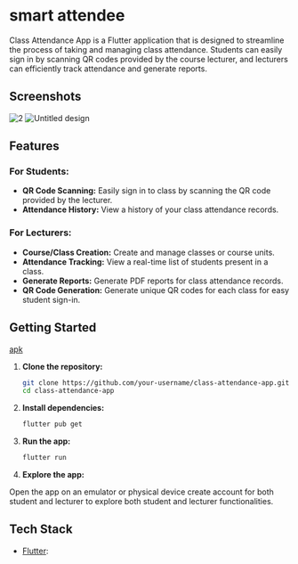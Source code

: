 # smart attendee

Class Attendance  App is a Flutter application that is designed to streamline the process of taking and managing class attendance. Students can easily sign in by scanning QR codes provided by the course lecturer, and lecturers can efficiently track attendance and generate reports.
## Screenshots
![2](https://github.com/Bonfacegitonga/smart_attendee/assets/65446155/f59c5399-3fcb-4d2f-a546-a5da19c46b93)
![Untitled design](https://github.com/Bonfacegitonga/smart_attendee/assets/65446155/43a55517-f4fd-4ff7-b428-99d6eef69ee6)

## Features

### For Students:

- **QR Code Scanning:** Easily sign in to class by scanning the QR code provided by the lecturer.
- **Attendance History:** View a history of your class attendance records.

### For Lecturers:

- **Course/Class Creation:** Create and manage classes or course units.
- **Attendance Tracking:** View a real-time list of students present in a class.
- **Generate Reports:** Generate PDF reports for class attendance records.
- **QR Code Generation:** Generate unique QR codes for each class for easy student sign-in.

## Getting Started
[apk](https://github.com/Bonfacegitonga/release)

1. **Clone the repository:**

    ```bash
    git clone https://github.com/your-username/class-attendance-app.git
    cd class-attendance-app
    ```

2. **Install dependencies:**

    ```bash
    flutter pub get
    ```

3. **Run the app:**

    ```bash
    flutter run
    ```

4. **Explore the app:**

Open the app on an emulator or physical device create account for both student and lecturer to explore both student and lecturer functionalities.

## Tech Stack

- [Flutter](https://flutter.dev/):
